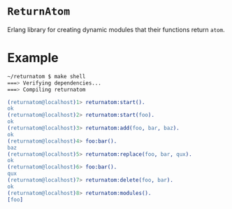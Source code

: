 # `ReturnAtom`
Erlang library for creating dynamic modules that their functions return `atom`.

# Example
```sh
~/returnatom $ make shell
===> Verifying dependencies...
===> Compiling returnatom
```
```erlang
(returnatom@localhost)1> returnatom:start().
ok
(returnatom@localhost)2> returnatom:start(foo).
ok
(returnatom@localhost)3> returnatom:add(foo, bar, baz).
ok
(returnatom@localhost)4> foo:bar().
baz
(returnatom@localhost)5> returnatom:replace(foo, bar, qux).
ok
(returnatom@localhost)6> foo:bar().                        
qux
(returnatom@localhost)7> returnatom:delete(foo, bar).      
ok
(returnatom@localhost)8> returnatom:modules().       
[foo]
```
